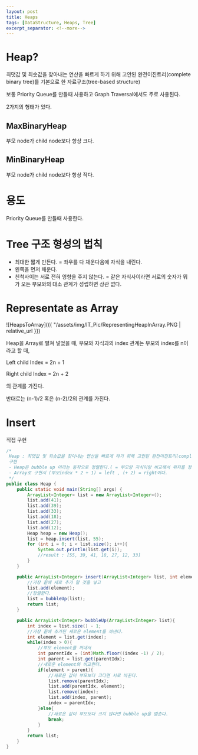 ```yaml
---
layout: post
title: Heaps
tags: [DataStructure, Heaps, Tree]
excerpt_separator: <!--more-->
---
```


# Heap?

최댓값 및 최솟값을 찾아내는 연산을 빠르게 하기 위해 고안된 완전이진트리(complete binary tree)를 기본으로 한 자료구조(tree-based structure)

보통 Priority Queue를 만들때 사용하고 Graph Traversal에서도 주로 사용된다.

2가지의 형태가 있다.

<!--more-->

## MaxBinaryHeap

부모 node가 child node보다 항상 크다.

## MinBinaryHeap

부모 node가 child node보다 항상 작다.

# 용도

Priority Queue를 만들때 사용한다.

# Tree 구조 형성의 법칙

- 최대한 짧게 만든다. = 좌우를 다 채운다음에 자식을 내린다.
- 왼쪽을 먼저 채운다.
- 친척사이는 서로 전혀 영향을 주지 않는다. = 같은 자식사이라면 서로의 숫자가 뭐가 오든 부모와의 대소 관계가 성립하면 상관 없다.

# Representate as Array

![HeapsToArray]({{ "/assets/img/IT_Pic/RepresentingHeapInArray.PNG | relative_url }})

Heap을 Array로 펼쳐 넣었을 때, 부모와 자식과의 index 관계는 부모의 index를 n이라고 할 때,

Left child Index = 2n + 1

Right child Index = 2n + 2

의 관계를 가진다.

반대로는 (n-1)/2 혹은 (n-2)/2의 관계를 가진다.

# Insert

직접 구현

```java
/*
 Heap : 최댓값 및 최솟값을 찾아내는 연산을 빠르게 하기 위해 고안된 완전이진트리(complete binary tree)를 기본으로 한 자료구조(tree-based structure)
 구현
 - Heap은 bubble up 이라는 동작으로 정렬한다.( = 부모랑 자식이랑 비교해서 위치를 정렬)
 - Array로 구현시 (부모index * 2 + 1) = left , (+ 2) = right이다.
 */
public class Heap {
    public static void main(String[] args) {
        ArrayList<Integer> list = new ArrayList<Integer>();
        list.add(41);
        list.add(39);
        list.add(33);
        list.add(18);
        list.add(27);
        list.add(12);
        Heap heap = new Heap();
        list = heap.insert(list, 55);
        for (int i = 0; i < list.size(); i++){
            System.out.println(list.get(i));
            //result : [55, 39, 41, 18, 27, 12, 33]
        }
    }

    public ArrayList<Integer> insert(ArrayList<Integer> list, int element){
        //가장 끝에 새로 추가 할 것을 넣고
        list.add(element);
        //정렬한다.
        list = bubbleUp(list);
        return list;
    }

    public ArrayList<Integer> bubbleUp(ArrayList<Integer> list){
        int index = list.size() - 1;
        //가장 끝에 추가된 새로운 element를 꺼낸다.
        int element = list.get(index);
        while(index > 0){
            //부모 element를 꺼내서
            int parentIdx = (int)Math.floor((index -1) / 2);
            int parent = list.get(parentIdx);
            //새로운 element와 비교한다.
            if(element > parent){
                //새로운 값이 부모보다 크다면 서로 바꾼다.
                list.remove(parentIdx);
                list.add(parentIdx, element);
                list.remove(index);
                list.add(index, parent);
                index = parentIdx;
            }else{
                //새로운 값이 부모보다 크지 않다면 bubble up을 멈춘다.
                break;
            }
        }
        return list;
    }
}
```